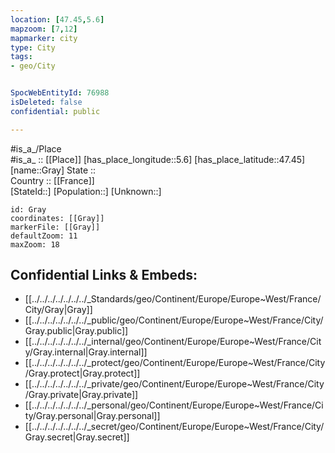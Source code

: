 ```yaml
---
location: [47.45,5.6] 
mapzoom: [7,12] 
mapmarker: city 
type: City
tags:
- geo/City


SpocWebEntityId: 76988
isDeleted: false
confidential: public

---
```

#is_a_/Place  
#is_a_ :: [[Place]] 
[has_place_longitude::5.6] 
[has_place_latitude::47.45] 
[name::Gray] 
State ::  
Country :: [[France]]  
[StateId::] 
[Population::] 
[Unknown::] 


```leaflet
id: Gray
coordinates: [[Gray]] 
markerFile: [[Gray]] 
defaultZoom: 11 
maxZoom: 18
```


## Confidential Links & Embeds: 
- [[../../../../../../../_Standards/geo/Continent/Europe/Europe~West/France/City/Gray|Gray]] 
- [[../../../../../../../_public/geo/Continent/Europe/Europe~West/France/City/Gray.public|Gray.public]] 
- [[../../../../../../../_internal/geo/Continent/Europe/Europe~West/France/City/Gray.internal|Gray.internal]] 
- [[../../../../../../../_protect/geo/Continent/Europe/Europe~West/France/City/Gray.protect|Gray.protect]] 
- [[../../../../../../../_private/geo/Continent/Europe/Europe~West/France/City/Gray.private|Gray.private]] 
- [[../../../../../../../_personal/geo/Continent/Europe/Europe~West/France/City/Gray.personal|Gray.personal]] 
- [[../../../../../../../_secret/geo/Continent/Europe/Europe~West/France/City/Gray.secret|Gray.secret]] 
